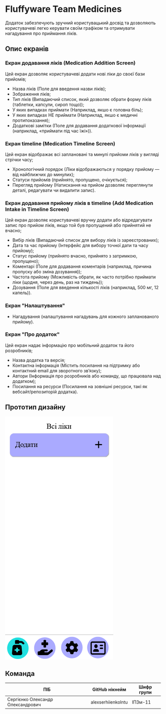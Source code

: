 # Fluffyware Team Medicines

Додаток забезпечують зручний користувацький досвід та дозволяють користувачеві легко керувати своїм графіком та отримувати нагадування про приймання ліків.

## Опис екранів

### Екран додавання ліків (Medication Addition Screen)
Цей екран дозволяє користувачеві додати нові ліки до своєї бази прийомів;
- Назва ліків (Поле для введення назви ліків);
- Зображення ліків;
- Тип ліків (Випадаючий список, який дозволяє обрати форму ліків (таблетки, капсули, сироп тощо));
- У яких випадках приймати (Наприклад, якшо є головна біль);
- У яких випадках НЕ приймати (Наприклад, якшо є медичні протипоказання);
- Додаткові замітки (Поле для додавання додаткової інформації (наприклад, «приймати під час їжі»)).

### Екран timeline (Medication Timeline Screen)
Цей екран відображає всі заплановані та минулі прийоми ліків у вигляді стрічки часу;
- Хронологічний порядок (Ліки відображаються у порядку прийому — від найближчих до минулих);
- Статуси прийомів (прийнято, пропущено, очікується);
- Перегляд прийому (Натискання на прийом дозволяє переглянути деталі, редагувати чи видалити запис).

### Екран додавання прийому ліків в timeline (Add Medication Intake in Timeline Screen)
Цей екран дозволяє користувачеві вручну додати або відредагувати запис про прийом ліків, якщо той був пропущений або прийнятий не вчасно;
- Вибір ліків (Випадаючий список для вибору ліків із зареєстрованих);
- Дата та час прийому (Інтерфейс для вибору точної дати та часу прийому);
- Статус прийому (прийнято вчасно, прийнято з затримкою, пропущено);
- Коментарі (Поле для додавання коментарів (наприклад, причина пропуску або зміна дозування));
- Частота прийому (Можливість обрати, як часто потрібно приймати ліки (щодня, через день, раз на тиждень));
- Дозування (Поле для введення кількості ліків (наприклад, 500 мг, 12 капель)).

### Екран "Налаштування"
- Нагадування (налаштування нагадувань для кожного запланованого прийому).

### Екран "Про додаток"
Цей екран надає інформацію про мобільний додаток та його розробників;
- Назва додатка та версія;
- Контактна інформація (Містить посилання на підтримку або контактний email для зворотного зв’язку);
- Автори (Інформація про розробників або команду, що працювала над додатком);
- Посилання на ресурси (Посилання на зовнішні ресурси, такі як вебсайт/репозиторій додатка).

## Прототип дизайну

![Прототип дизайну](https://raw.githubusercontent.com/alexserhiienkolntu/2024_IPZm11_FluffywareTeamMedicines/refs/heads/main/images/DesignPrototype.PNG)

## Команда

| ПІБ                               | GitHub нікнейм     | Шифр групи    |
| --------------------------------- | ------------------ | ------------- |
| Сергієнко Олександр Олександрович | alexserhiienkolntu | ІПЗм-11       |
